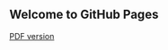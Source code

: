 ## Welcome to GitHub Pages

[PDF version](https://drive.google.com/drive/folders/1iMz-KoNEMvYmVBKjoutx7p29iOtVSkP0?usp=sharing)
